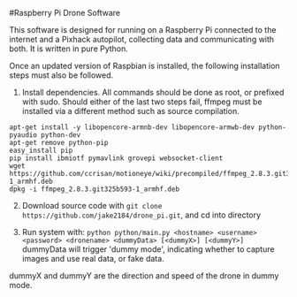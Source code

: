 #Raspberry Pi Drone Software

This software is designed for running on a Raspberry Pi connected to the internet and a Pixhack autopilot, collecting data and communicating with both. It is written in pure Python.

Once an updated version of Raspbian is installed, the following installation steps must also be followed.

1. Install dependencies. All commands should be done as root, or prefixed with sudo. Should either of the last two steps fail, ffmpeg must be installed via a different method such as source compilation.

```
apt-get install -y libopencore-armnb-dev libopencore-armwb-dev python-pyaudio python-dev
apt-get remove python-pip
easy_install pip
pip install ibmiotf pymavlink grovepi websocket-client
wget https://github.com/ccrisan/motioneye/wiki/precompiled/ffmpeg_2.8.3.git325b593-1_armhf.deb
dpkg -i ffmpeg_2.8.3.git325b593-1_armhf.deb
```

2. Download source code with `git clone https://github.com/jake2184/drone_pi.git`, and cd into directory

3. Run system with:
`python python/main.py <hostname> <username> <password> <dronename> <dummyData> [<dummyX>] [<dummyY>]`
dummyData will trigger 'dummy mode', indicating whether to capture images and use real data, or fake data.

dummyX and dummyY are the direction and speed of the drone in dummy mode.